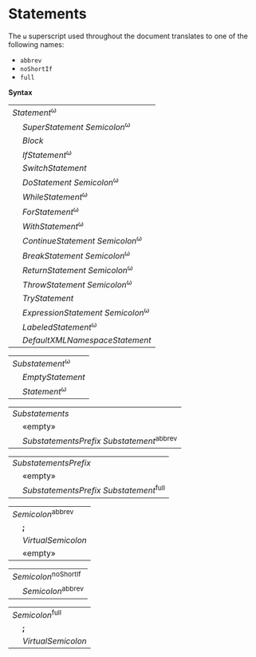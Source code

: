 # Statements

The `ω` superscript used throughout the document translates to one of the following names:

* `abbrev`
* `noShortIf`
* `full`

**Syntax**

<table>
    <tr>
        <td colspan="2"><i>Statement</i><sup>ω</sup></td>
    </tr>
    <tr>
        <td>&nbsp;</td><td><i>SuperStatement</i> <i>Semicolon</i><sup>ω</sup></td>
    </tr>
    <tr>
        <td>&nbsp;</td><td><i>Block</i></td>
    </tr>
    <tr>
        <td>&nbsp;</td><td><i>IfStatement</i><sup>ω</sup></td>
    </tr>
    <tr>
        <td>&nbsp;</td><td><i>SwitchStatement</i></td>
    </tr>
    <tr>
        <td>&nbsp;</td><td><i>DoStatement</i> <i>Semicolon</i><sup>ω</sup></td>
    </tr>
    <tr>
        <td>&nbsp;</td><td><i>WhileStatement</i><sup>ω</sup></td>
    </tr>
    <tr>
        <td>&nbsp;</td><td><i>ForStatement</i><sup>ω</sup></td>
    </tr>
    <tr>
        <td>&nbsp;</td><td><i>WithStatement</i><sup>ω</sup></td>
    </tr>
    <tr>
        <td>&nbsp;</td><td><i>ContinueStatement</i> <i>Semicolon</i><sup>ω</sup></td>
    </tr>
    <tr>
        <td>&nbsp;</td><td><i>BreakStatement</i> <i>Semicolon</i><sup>ω</sup></td>
    </tr>
    <tr>
        <td>&nbsp;</td><td><i>ReturnStatement</i> <i>Semicolon</i><sup>ω</sup></td>
    </tr>
    <tr>
        <td>&nbsp;</td><td><i>ThrowStatement</i> <i>Semicolon</i><sup>ω</sup></td>
    </tr>
    <tr>
        <td>&nbsp;</td><td><i>TryStatement</i></td>
    </tr>
    <tr>
        <td>&nbsp;</td><td><i>ExpressionStatement</i> <i>Semicolon</i><sup>ω</sup></td>
    </tr>
    <tr>
        <td>&nbsp;</td><td><i>LabeledStatement</i><sup>ω</sup></td>
    </tr>
    <tr>
        <td>&nbsp;</td><td><i>DefaultXMLNamespaceStatement</i></td>
    </tr>
</table>

<table>
    <tr>
        <td colspan="2"><i>Substatement</i><sup>ω</sup></td>
    </tr>
    <tr>
        <td>&nbsp;</td><td><i>EmptyStatement</i></td>
    </tr>
    <tr>
        <td>&nbsp;</td><td><i>Statement</i><sup>ω</sup></td>
    </tr>
</table>

<table>
    <tr>
        <td colspan="2"><i>Substatements</i></td>
    </tr>
    <tr>
        <td>&nbsp;</td><td>«empty»</td>
    </tr>
    <tr>
        <td>&nbsp;</td><td><i>SubstatementsPrefix</i> <i>Substatement</i><sup>abbrev</sup></td>
    </tr>
</table>

<table>
    <tr>
        <td colspan="2"><i>SubstatementsPrefix</i></td>
    </tr>
    <tr>
        <td>&nbsp;</td><td>«empty»</td>
    </tr>
    <tr>
        <td>&nbsp;</td><td><i>SubstatementsPrefix</i> <i>Substatement</i><sup>full</sup></td>
    </tr>
</table>

<table>
    <tr>
        <td colspan="2"><i>Semicolon</i><sup>abbrev</sup></td>
    </tr>
    <tr>
        <td>&nbsp;</td><td><b>;</b></td>
    </tr>
    <tr>
        <td>&nbsp;</td><td><i>VirtualSemicolon</i></td>
    </tr>
    <tr>
        <td>&nbsp;</td><td>«empty»</td>
    </tr>
</table>

<table>
    <tr>
        <td colspan="2"><i>Semicolon</i><sup>noShortIf</sup></td>
    </tr>
    <tr>
        <td>&nbsp;</td><td><i>Semicolon</i><sup>abbrev</sup></td>
    </tr>
</table>

<table>
    <tr>
        <td colspan="2"><i>Semicolon</i><sup>full</sup></td>
    </tr>
    <tr>
        <td>&nbsp;</td><td><b>;</b></td>
    </tr>
    <tr>
        <td>&nbsp;</td><td><i>VirtualSemicolon</i></td>
    </tr>
</table>